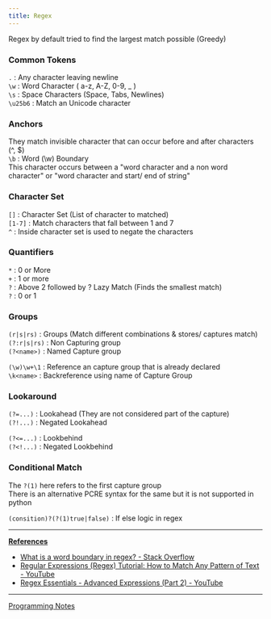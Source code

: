 ```yaml
---
title: Regex
---
```


Regex by default tried to find the largest match possible (Greedy)

### Common Tokens

`.` : Any character leaving newline  
`\w` : Word Character ( a-z, A-Z, 0-9, \_ )  
`\s` : Space Characters (Space, Tabs, Newlines)  
`\u25b6` : Match an Unicode character

### Anchors

They match invisible character that can occur before and after characters (^, $)  
`\b` : Word (\w) Boundary  
This character occurs between a "word character and a non word character" or "word character and start/ end of string"

### Character Set

`[]` : Character Set (List of character to matched)  
`[1-7]` : Match characters that fall between 1 and 7  
`^` : Inside character set is used to negate the characters

### Quantifiers

`*` : 0 or More  
`+` : 1 or more  
`?` :  Above 2 followed by ? Lazy Match (Finds the smallest match)  
`?` : 0 or 1

### Groups

`(r|s|rs)` : Groups (Match different combinations & stores/ captures match)  
`(?:r|s|rs)` : Non Capturing group  
`(?<name>)` : Named Capture group

`(\w)\w+\1` : Reference an capture group that is already declared  
`\k<name>` : Backreference using name of Capture Group

### Lookaround

`(?=...)` : Lookahead (They are not considered part of the capture)  
`(?!...)` : Negated Lookahead

`(?<=...)` : Lookbehind  
`(?<!...)` : Negated Lookbehind

### Conditional Match

The `?(1)` here refers to the first capture group  
There is an alternative PCRE syntax for the same but it is not supported in python

`(consition)?(?(1)true|false)` : If else logic in regex

---

**<u>References</u>**

* [What is a word boundary in regex? - Stack Overflow](https://stackoverflow.com/questions/1324676/what-is-a-word-boundary-in-regex)
* [Regular Expressions (Regex) Tutorial: How to Match Any Pattern of Text - YouTube](https://www.youtube.com/watch?v=sa-TUpSx1JA)
* [Regex Essentials - Advanced Expressions (Part 2) - YouTube](https://www.youtube.com/watch?v=GTUlkkNhvok)

---

[Programming Notes](../Programming%20Notes.md)